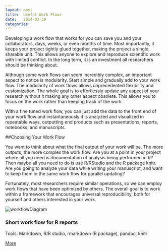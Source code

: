 ```yaml
---
layout: post
title:  Useful Work Flows
date:   2014-03-30 
categories: 
---
```


Developing a work flow that works for you can save you and your collaborators, days, weeks, or even months of time.  Most importantly, it keeps your project tightly glued together, making the project a single, sharable unit.  This allows anyone to explore and reproduce scientific work with limited conflict. In the long term, it is an investment all researchers should be thinking about.  

Although some work flows can seem incredibly complex, an important aspect to notice is modularity.  Start simple and gradually add to your work flow.  The modularity of work flows allows unprecedented flexibility and customization.  The whole goal is to effortlessly update any aspect of your research without it making any other aspect obsolete.  This allows you to focus on the work rather than keeping track of the work.  

With a fine tuned work flow, you can just add the data to the front end of your work flow and instantaneously it is analyzed and visualized in repeatable ways, outputting end products such as presentations, reports, notebooks, and manuscripts. 

##Choosing Your Work Flow

You want to think about what the final output of your work will be.  The more outputs, the more complex the work flow.  Are you at a point in your project where all you need is documentation of analysis being performed in R?  Then maybe all you need to do is use R/RStudio and the R package knitr.  Are you going to analyze your data while writing your manuscript, and want to keep them in the same work flow for parallel updating? 

Fortunately, most researchers require similar operations, so we can employ work flows that have been optimized by others. The overall goal is to work within a framework that encourages universal reproducibility, both for yourself and others interested in your work. 

<div class="row">
  <div class="col-sm-6 col-md-4">
    <div class="thumbnail">
      <img src="{{ site.baseurl }}/assets/img/workflow01.png" alt="workflowDiagram">
      <div class="caption">
        <h3>Short work flow for R reports</h3>
        <p>Tools: Markdown, R/R studio, rmarkdown (R package), pandoc, knitr </p>
        <p><a href="{{ site.baseurl }}/sections/workflows/workflow1" class="btn btn-primary" role="button">More</a></p>
    </div>
  </div>
